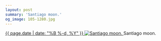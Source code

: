 ```yaml
---
layout: post
summary: 'Santiago moon.'
og_image: 105-1280.jpg
---
```


<p>
 <time>
  <a href="/105">
   {{ page.date | date: "%B %-d, %Y" }}
  </a>
 </time>
 <a href="/105">
  <img alt="Santiago moon." sizes="(min-width: 700px) 50vw, calc(100vw - 2rem)" src="{{ site.assets_url }}/105-640.jpg" srcset="{{ site.assets_url }}/105-1280.jpg 1280w, {{ site.assets_url }}/105-960.jpg 960w, {{ site.assets_url }}/105-640.jpg 640w, {{ site.assets_url }}/105-320.jpg 320w"/>
 </a>
 <span>
  Santiago moon.
 </span>
</p>

